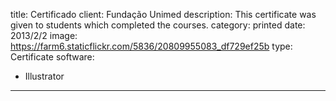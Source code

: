 title: Certificado
client: Fundação Unimed
description: This certificate was given to students which completed the courses.
category: printed
date: 2013/2/2
image: https://farm6.staticflickr.com/5836/20809955083_df729ef25b
type: Certificate
software:
- Illustrator
---
